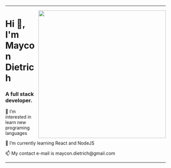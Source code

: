 <hr>

<img src="https://raw.githubusercontent.com/MicaelliMedeiros/micaellimedeiros/master/image/computer-illustration.png" min-width="400px" max-width="400px" width="400px" align="right">

<h1 align="left">Hi 👋, I'm Maycon Dietrich</h1>
<h3 align="left">A full stack developer.</h3>
<p> 👀 I’m interested in learn new programing languages </p>
<p> 🌱 I’m currently learning React and NodeJS </p>
<p> 📫 My contact e-mail is maycon.dietrich@gmail.com  </p>

<hr>
